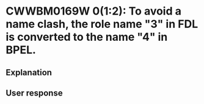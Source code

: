 # CWWBM0169W 0(1:2): To avoid a name clash, the role name "3" in FDL is converted to the name "4" in BPEL.

## Explanation

## User response